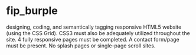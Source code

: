 # fip_burple
 designing, coding, and semantically tagging responsive HTML5 website (using the CSS Grid). CSS3 must also be adequately utilized throughout the site. 4 fully responsive pages must be completed. A contact form/page must be present. No splash pages or single-page scroll sites. 
